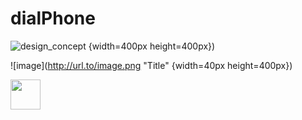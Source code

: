# dialPhone

![design_concept](https://cloud.githubusercontent.com/assets/16843704/12523195/86a453e2-c155-11e5-8f83-63dc81ee2dfc.jpg) {width=400px height=400px})

![image](http://url.to/image.png "Title" {width=40px height=400px})

<img src="https://cloud.githubusercontent.com/assets/16843704/12523195/86a453e2-c155-11e5-8f83-63dc81ee2dfc.jpg" width="48">

